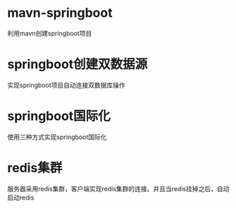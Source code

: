# mavn-springboot
利用mavn创建springboot项目

# springboot创建双数据源
实现springboot项目自动连接双数据库操作

# springboot国际化
使用三种方式实现springboot国际化

# redis集群
服务器采用redis集群，客户端实现redis集群的连接。并且当redis挂掉之后，自动启动redis
